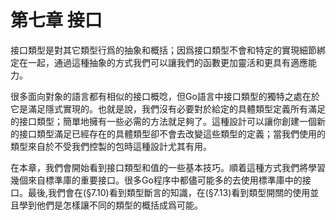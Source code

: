 # 第七章 接口

接口類型是對其它類型行爲的抽象和概括；因爲接口類型不會和特定的實現細節綁定在一起，通過這種抽象的方式我們可以讓我們的函數更加靈活和更具有適應能力。

很多面向對象的語言都有相似的接口概唸，但Go語言中接口類型的獨特之處在於它是滿足隱式實現的。也就是說，我們沒有必要對於給定的具體類型定義所有滿足的接口類型；簡單地擁有一些必需的方法就足夠了。這種設計可以讓你創建一個新的接口類型滿足已經存在的具體類型卻不會去改變這些類型的定義；當我們使用的類型來自於不受我們控製的包時這種設計尤其有用。

在本章，我們會開始看到接口類型和值的一些基本技巧。順着這種方式我們將學習幾個來自標準庫的重要接口。很多Go程序中都儘可能多的去使用標準庫中的接口。最後,我們會在(§7.10)看到類型斷言的知識，在(§7.13)看到類型開關的使用並且學到他們是怎樣讓不同的類型的概括成爲可能。
